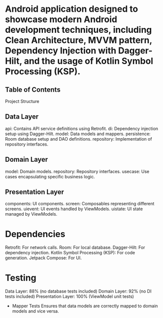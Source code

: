 # Android application designed to showcase modern Android development techniques, including Clean Architecture, MVVM pattern, Dependency Injection with Dagger-Hilt, and the usage of Kotlin Symbol Processing (KSP).

## Table of Contents

Project Structure
##  Data Layer
api: Contains API service definitions using Retrofit.
di: Dependency injection setup using Dagger-Hilt.
model: Data models and mappers.
persistence: Room database setup and DAO definitions.
repository: Implementation of repository interfaces.
##  Domain Layer
model: Domain models.
repository: Repository interfaces.
usecase: Use cases encapsulating specific business logic.
## Presentation Layer
components: UI components.
screen: Composables representing different screens.
uievent: UI events handled by ViewModels.
uistate: UI state managed by ViewModels.

# Dependencies
Retrofit: For network calls.
Room: For local database.
Dagger-Hilt: For dependency injection.
Kotlin Symbol Processing (KSP): For code generation.
Jetpack Compose: For UI.

 
# Testing
Data Layer: 88% (no database tests included)
Domain Layer: 92% (no DI tests included)
Presentation Layer: 100% (ViewModel unit tests)
 - Mapper Tests
Ensures that data models are correctly mapped to domain models and vice versa.
